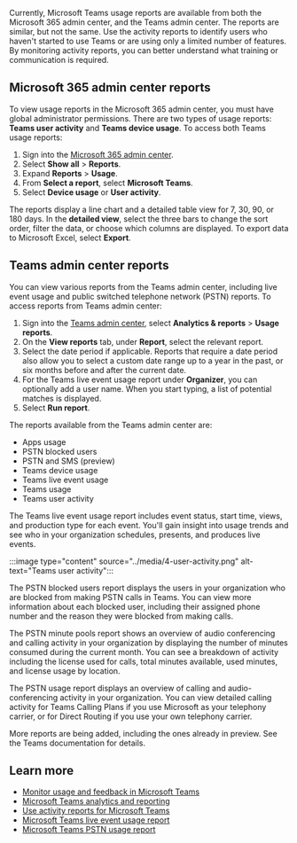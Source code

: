 Currently, Microsoft Teams usage reports are available from both the Microsoft 365 admin center, and the Teams admin center. The reports are similar, but not the same. Use the activity reports to identify users who haven't started to use Teams or are using only a limited number of features. By monitoring activity reports, you can better understand what training or communication is required.

## Microsoft 365 admin center reports

To view usage reports in the Microsoft 365 admin center, you must have global administrator permissions. There are two types of usage reports: **Teams user activity** and **Teams device usage**. To access both Teams usage reports:

1. Sign into the [Microsoft 365 admin center](https://admin.microsoft.com).
2. Select **Show all** > **Reports**.
3. Expand **Reports** > **Usage**.
4. From **Select a report**, select **Microsoft Teams**.
5. Select **Device usage** or **User activity**.

The reports display a line chart and a detailed table view for 7, 30, 90, or 180 days. In the **detailed view**, select the three bars to change the sort order, filter the data, or choose which columns are displayed. To export data to Microsoft Excel, select **Export**.

## Teams admin center reports

You can view various reports from the Teams admin center, including live event usage and public switched telephone network (PSTN) reports. To access reports from Teams admin center:

1. Sign into the [Teams admin center](https://admin.teams.microsoft.com/), select **Analytics & reports** > **Usage reports**.
2. On the **View reports** tab, under **Report**, select the relevant report.
3. Select the date period if applicable. Reports that require a date period also allow you to select a custom date range up to a year in the past, or six months before and after the current date.
4. For the Teams live event usage report under **Organizer**, you can optionally add a user name. When you start typing, a list of potential matches is displayed.
5. Select **Run report**.

The reports available from the Teams admin center are:

- Apps usage
- PSTN blocked users
- PSTN and SMS (preview)
- Teams device usage
- Teams live event usage
- Teams usage
- Teams user activity

The Teams live event usage report includes event status, start time, views, and production type for each event. You'll gain insight into usage trends and see who in your organization schedules, presents, and produces live events.

:::image type="content" source="../media/4-user-activity.png" alt-text="Teams user activity":::

The PSTN blocked users report displays the users in your organization who are blocked from making PSTN calls in Teams. You can view more information about each blocked user, including their assigned phone number and the reason they were blocked from making calls.

The PSTN minute pools report shows an overview of audio conferencing and calling activity in your organization by displaying the number of minutes consumed during the current month. You can see a breakdown of activity including the license used for calls, total minutes available, used minutes, and license usage by location.

The PSTN usage report displays an overview of calling and audio-conferencing activity in your organization. You can view detailed calling activity for Teams Calling Plans if you use Microsoft as your telephony carrier, or for Direct Routing if you use your own telephony carrier.

More reports are being added, including the ones already in preview. See the Teams documentation for details.

## Learn more

- [Monitor usage and feedback in Microsoft Teams](/microsoftteams/get-started-with-teams-monitor-usage-and-feedback)
- [Microsoft Teams analytics and reporting](/microsoftteams/teams-analytics-and-reports/teams-reporting-reference)
- [Use activity reports for Microsoft Teams](/microsoftteams/teams-activity-reports)
- [Microsoft Teams live event usage report](/microsoftteams/teams-analytics-and-reports/teams-live-event-usage-report)
- [Microsoft Teams PSTN usage report](/microsoftteams/teams-analytics-and-reports/pstn-usage-report)
